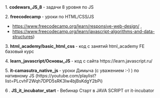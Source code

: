 <P> 1. <B>codewars_JS_8 </B> - задачи 8 уровня по JS </P>

<P> 2. <B> freecodecamp </B> - уроки по HTML/CSS/JS  </P>
 
+ https://www.freecodecamp.org/learn/responsive-web-design/ ,
+ https://www.freecodecamp.org/learn/javascript-algorithms-and-data-structures)

<P> 3. <B> html_academy/basic_html_css </B>  - код с занятий html_academy FE базовый курс </P>

<P>  4. <B> learn_javascript/Основы_JS </B>  - код с сайта https://learn.javascript.ru/ </P>

<P>  5. <B> it-camasutra_native_js </B>  - уроки Димыча (с уважением :-) ) по нативному JS (https://youtube.com/playlist?list=PLcvhF2Wqh7DPD5sRK3lw4bjBsKdgY2bPi) </P>
<P>  6 . <B> JS_it_incubator_start </B>  - Вебинар Старт в JAVA SCRIPT от it-incubator</P>
